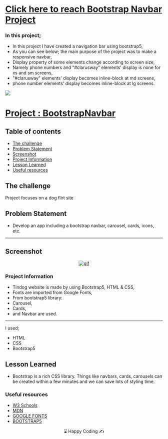 # [Click here to reach Bootstrap Navbar Project ](https://musatirgithub.github.io/BootstrapNavbar/)
<h3>In this project;</h3>
<ul>
  <li>In this project I have created a navigation bar using bootstrap5,</li>
  <li>As you can see below; the main purpose of the project was to make a responsive navbar,</li>
  <li>Display property of some elements change according to screen size,</li>
  <li>Namely phone numbers and "#clarusway" elements' display is none for xs and sm screens,</li>
  <li>"#clarusway" elements' display becomes inline-block at md screens,</li>
  <li>phone number elements' display becomes inline-block at lg screens.</li>
</ul> 

![](https://musatirgithub.github.io/BootstrapNavbar/BootstrapNavbar.gif)
# [Project : BootstrapNavbar](https://musatirgithub.github.io/BootstrapNavbar/)
## Table of contents

  - [The challenge](#the-challenge)
  - [Problem Statement](#problem-statement)
  - [Screenshot](#screenshot)
  - [Project Information](#project-information)
  - [Lesson Learned](#lesson-learned)
  - [Useful resources](#useful-resources)



## The challenge
Project focuses on a dog flirt site

## Problem Statement

- Develop an app including a bootstrap navbar, carousel, cards, icons, etc.
<hr>




## Screenshot
<p align="center">
<a href="https://musatirgithub.github.io/BootstrapNavbar/"><img src="https://musatirgithub.github.io/BootstrapNavbar/BootstrapNavbar.gif" alt="gif"></a>
</p>





### Project Information
- Tindog website is made by using Bootstrap5, HTML & CSS,
- Fonts are imported from Google Fonts,
- From bootstrap5 library: 
- Carousel,
- Cards,
- and Navbar are used.



------
I used;
- HTML
- CSS
- Bootstrap5





## Lesson Learned

- Bootstrap is a rich CSS library. Things like navbars, cards, carousels can be created within a few minutes and we can save lots of styling time.

### Useful resources

- [W3 Schools](https://www.w3schools.com/) 
- [MDN](https://developer.mozilla.org/en-US/) 
- [GOOGLE FONTS](https://fonts.google.com/) 
- [BOOTSTRAP5](https://getbootstrap.com/docs/5.0/getting-started/introduction/) 












<center> &#8987; Happy Coding  &#9997; </center>
